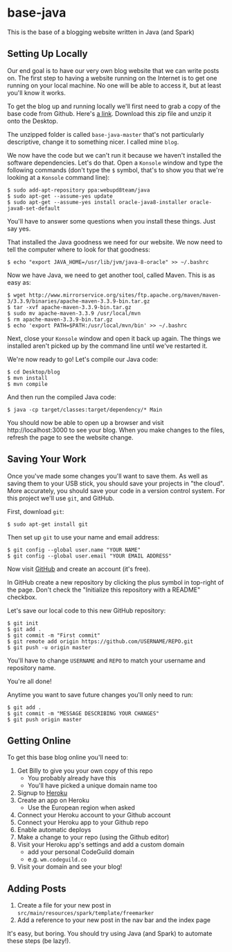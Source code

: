 # base-java
This is the base of a blogging website written in Java (and Spark)

## Setting Up Locally

Our end goal is to have our very own blog website that we can write posts on. The first step to having a website running on the Internet is to get one running on your local machine. No one will be able to access it, but at least you'll know it works.

To get the blog up and running locally we'll first need to grab a copy of the base code from Github. Here's [a link](https://github.com/CodeGuild-co/base-java/archive/master.zip). Download this zip file and unzip it onto the Desktop.

The unzipped folder is called `base-java-master` that's not particularly descriptive, change it to something nicer. I called mine `blog`.

We now have the code but we can't run it because we haven't installed the software dependencies. Let's do that. Open a `Konsole` window and type the following commands (don't type the `$` symbol, that's to show you that we're looking at a `Konsole` command line):

    $ sudo add-apt-repository ppa:webupd8team/java
    $ sudo apt-get --assume-yes update
    $ sudo apt-get --assume-yes install oracle-java8-installer oracle-java8-set-default

You'll have to answer some questions when you install these things. Just say yes.

That installed the Java goodness we need for our website. We now need to tell the computer where to look for that goodness:

    $ echo "export JAVA_HOME=/usr/lib/jvm/java-8-oracle" >> ~/.bashrc

Now we have Java, we need to get another tool, called Maven. This is as easy as:

    $ wget http://www.mirrorservice.org/sites/ftp.apache.org/maven/maven-3/3.3.9/binaries/apache-maven-3.3.9-bin.tar.gz
    $ tar -xvf apache-maven-3.3.9-bin.tar.gz
    $ sudo mv apache-maven-3.3.9 /usr/local/mvn
    $ rm apache-maven-3.3.9-bin.tar.gz
    $ echo 'export PATH=$PATH:/usr/local/mvn/bin' >> ~/.bashrc

Next, close your `Konsole` window and open it back up again. The things we installed aren't picked up by the command line until we've restarted it.

We're now ready to go! Let's compile our Java code:

    $ cd Desktop/blog
    $ mvn install
    $ mvn compile

And then run the compiled Java code:

    $ java -cp target/classes:target/dependency/* Main

You should now be able to open up a browser and visit http://localhost:3000 to see your blog. When you make changes to the files, refresh the page to see the website change.

## Saving Your Work

Once you've made some changes you'll want to save them. As well as saving them to your USB stick, you should save your projects in "the cloud". More accurately, you should save your code in a version control system. For this project we'll use `git`, and GitHub.

First, download `git`:

    $ sudo apt-get install git

Then set up `git` to use your name and email address:

    $ git config --global user.name "YOUR NAME"
    $ git config --global user.email "YOUR EMAIL ADDRESS"

Now visit [GitHub](https://github.com) and create an account (it's free).

In GitHub create a new repository by clicking the plus symbol in top-right of the page. Don't check the "Initialize this repository with a README" checkbox.

Let's save our local code to this new GitHub repository:

    $ git init
    $ git add .
    $ git commit -m "First commit"
    $ git remote add origin https://github.com/USERNAME/REPO.git
    $ git push -u origin master

You'll have to change `USERNAME` and `REPO` to match your username and repository name.

You're all done!

Anytime you want to save future changes you'll only need to run:

    $ git add .
    $ git commit -m "MESSAGE DESCRIBING YOUR CHANGES"
    $ git push origin master

## Getting Online

To get this base blog online you'll need to:

1. Get Billy to give you your own copy of this repo
    - You probably already have this
    - You'll have picked a unique domain name too
2. Signup to [Heroku](heroku.com)
3. Create an app on Heroku
    - Use the European region when asked
4. Connect your Heroku account to your Github account
5. Connect your Heroku app to your Github repo
6. Enable automatic deploys
7. Make a change to your repo (using the Github editor)
8. Visit your Heroku app's settings and add a custom domain
    - add your personal CodeGuild domain
    - e.g. `wm.codeguild.co`
8. Visit your domain and see your blog!


## Adding Posts

1. Create a file for your new post in `src/main/resources/spark/template/freemarker`
2. Add a reference to your new post in the nav bar and the index page

It's easy, but boring. You should try using Java (and Spark) to automate these steps (be lazy!).

